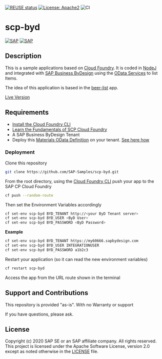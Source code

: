 [![REUSE status](https://api.reuse.software/badge/github.com/SAP-samples/scp-byd)](https://api.reuse.software/info/github.com/SAP-samples/scp-byd)
[![License: Apache2](https://img.shields.io/badge/License-Apache2-green.svg)](https://opensource.org/licenses/Apache-2.0)
![CI](https://github.com/SAP-Samples/scp-byd/workflows/CI/badge.svg)
# scp-byd
[![SAP](https://i.imgur.com/kkQTp3m.png)](https://cloudplatform.sap.com)
[![SAP](https://i.imgur.com/zNslwny.png)](https://cloudplatform.sap.com)

## Description
This is a sample applications based on [Cloud Foundry](https://www.cloudfoundry.org/). It is coded in [NodeJ](https://nodejs.org/en/) and integrated with [SAP Business ByDesign](https://www.sap.com/uk/products/business-bydesign.html) using the [OData Services](https://odata.org) to list Items. 

The idea of this application is based in the [beer-list](https://github.com/mariantalla/beer-list) app.

[Live Version](https://scp-byd.cfapps.eu10.hana.ondemand.com/)

## Requirements
*  [Install the Cloud Foundry CLI](https://developers.sap.com/tutorials/cp-cf-download-cli.html)
*  [Learn the Fundamentals of SCP Cloud Foundry](https://developers.sap.com/tutorials/cp-cf-fundamentals.html)
* A SAP Business ByDesign Tenant 
* Deploy this [Materials OData Definition](https://github.com/SAP-samples/sapbydesign-api-samples/blob/master/Custom%20OData%20Services/vmumaterial.xml) on your tenant. [See here how](https://www.youtube.com/watch?v=z6mF_1hFths)

### Deployment
Clone this repository
```sh
git clone https://github.com/SAP-Samples/scp-byd.git
```
From the root directory, using the [Cloud Foundry CLI](https://docs.cloudfoundry.org/cf-cli/install-go-cli.html) push your app to the SAP CP Cloud Foundry
```sh
cf push --random-route
```
Then set the Environment Variables accordingly
```sh
cf set-env scp-byd BYD_TENANT http://<your ByD Tenant server>
cf set-env scp-byd BYD_USER <ByD User>
cf set-env scp-byd BYD_PASSWORD <ByD Password>
```
**Example**
```sh
cf set-env scp-byd BYD_TENANT https://my60666.sapbydesign.com
cf set-env scp-byd BYD_USER INTEGRATIONUSER
cf set-env scp-byd BYD_PASSWORD a1b2c3
```

Restart your application (so it can read the new environment variables)
```sh
cf restart scp-byd
```

Access the app from the URL route shown in the terminal

## Support and Contributions  
This repository is provided "as-is". With no Warranty or support

If you have questions, please ask.

## License
Copyright (c) 2020 SAP SE or an SAP affiliate company. All rights reserved. This project is licensed under the Apache Software License, version 2.0 except as noted otherwise in the [LICENSE](LICENSES/Apache-2.0.txt) file.
